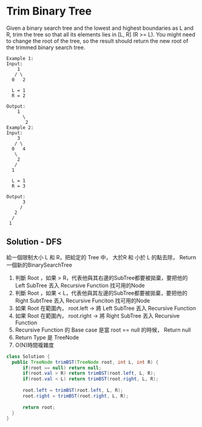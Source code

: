 # Trim Binary Tree

Given a binary search tree and the lowest and highest boundaries as L and R, trim the tree so that all its elements lies in [L, R] (R >= L). You might need to change the root of the tree, so the result should return the new root of the trimmed binary search tree.

```
Example 1:
Input: 
    1
   / \
  0   2

  L = 1
  R = 2

Output: 
    1
      \
       2
Example 2:
Input: 
    3
   / \
  0   4
   \
    2
   /
  1

  L = 1
  R = 3

Output: 
      3
     / 
   2   
  /
 1
 ```

## Solution - DFS
給一個限制大小 L 和 R，把給定的 Tree 中， 大於R 和 小於 L 的點去除， Return 一個新的BinarySearchTree

1. 判斷 Root ，如果 > R，代表他與其右邊的SubTree都要被拋棄，要把他的 Left SubTree 丟入 Recursive Function 找可用的Node
2. 判斷 Root ，如果 < L，代表他與其左邊的SubTree都要被拋棄，要把他的 Right SubtTree 丟入 Recursive Funciton 找可用的Node
3. 如果 Root 在範圍內， root.left -> 將 Left SubTree 丟入 Recursive Function 
4. 如果 Root 在範圍內， root.right -> 將 Right SubTree 丟入 Recursive Function
5. Recursive Function 的 Base case 是當 root == null 的時候， Return null 
6. Return Type 是 TreeNode
7. O(N)時間複雜度

```java
class Solution {
  public TreeNode trimBST(TreeNode root, int L, int R) {
      if(root == null) return null;
      if(root.val > R) return trimBST(root.left, L, R);
      if(root.val < L) return trimBST(root.right, L, R);
      
      root.left = trimBST(root.left, L, R);
      root.right = trimBST(root.right, L, R);
      
      return root;
  }
}
```